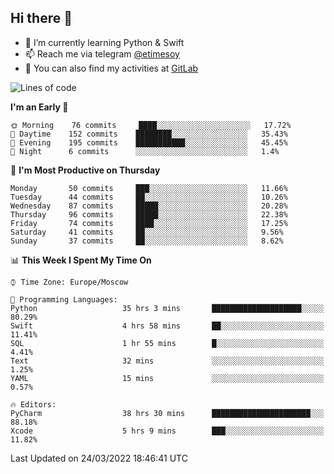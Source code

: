 ## Hi there 👋
- 🌱 I’m currently learning Python & Swift
- 📫 Reach me via telegram [@etimesoy](https://t.me/etimesoy/)
- 🦊 You can also find my activities at [GitLab](https://gitlab.com/etimesoy)

<!--START_SECTION:waka-->
![Lines of code](https://img.shields.io/badge/From%20Hello%20World%20I%27ve%20Written-185%20Thousand%20lines%20of%20code-blue)

**I'm an Early 🐤** 

```text
🌞 Morning    76 commits     ████░░░░░░░░░░░░░░░░░░░░░   17.72% 
🌆 Daytime    152 commits    ████████░░░░░░░░░░░░░░░░░   35.43% 
🌃 Evening    195 commits    ███████████░░░░░░░░░░░░░░   45.45% 
🌙 Night      6 commits      ░░░░░░░░░░░░░░░░░░░░░░░░░   1.4%

```
📅 **I'm Most Productive on Thursday** 

```text
Monday       50 commits     ███░░░░░░░░░░░░░░░░░░░░░░   11.66% 
Tuesday      44 commits     ██░░░░░░░░░░░░░░░░░░░░░░░   10.26% 
Wednesday    87 commits     █████░░░░░░░░░░░░░░░░░░░░   20.28% 
Thursday     96 commits     █████░░░░░░░░░░░░░░░░░░░░   22.38% 
Friday       74 commits     ████░░░░░░░░░░░░░░░░░░░░░   17.25% 
Saturday     41 commits     ██░░░░░░░░░░░░░░░░░░░░░░░   9.56% 
Sunday       37 commits     ██░░░░░░░░░░░░░░░░░░░░░░░   8.62%

```


📊 **This Week I Spent My Time On** 

```text
⌚︎ Time Zone: Europe/Moscow

💬 Programming Languages: 
Python                   35 hrs 3 mins       ████████████████████░░░░░   80.29% 
Swift                    4 hrs 58 mins       ██░░░░░░░░░░░░░░░░░░░░░░░   11.41% 
SQL                      1 hr 55 mins        █░░░░░░░░░░░░░░░░░░░░░░░░   4.41% 
Text                     32 mins             ░░░░░░░░░░░░░░░░░░░░░░░░░   1.25% 
YAML                     15 mins             ░░░░░░░░░░░░░░░░░░░░░░░░░   0.57%

🔥 Editors: 
PyCharm                  38 hrs 30 mins      ██████████████████████░░░   88.18% 
Xcode                    5 hrs 9 mins        ███░░░░░░░░░░░░░░░░░░░░░░   11.82%

```


 Last Updated on 24/03/2022 18:46:41 UTC
<!--END_SECTION:waka-->
